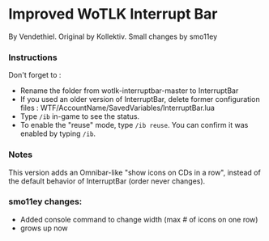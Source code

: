 Improved WoTLK Interrupt Bar
================================

By Vendethiel. Original by Kollektiv.
Small changes by smo11ey

### Instructions

Don't forget to :
- Rename the folder from wotlk-interruptbar-master to InterruptBar
- If you used an older version of InterruptBar, delete former configuration files : WTF/AccountName/SavedVariables/InterruptBar.lua
- Type `/ib` in-game to see the status.
- To enable the "reuse" mode, type `/ib reuse`. You can confirm it was enabled by typing `/ib`.

### Notes

This version adds an Omnibar-like "show icons on CDs in a row", instead of the default behavior of InterruptBar (order never changes).

### smo11ey changes:

- Added console command to change width (max # of icons on one row)
- grows up now

